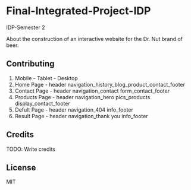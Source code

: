 # Final-Integrated-Project-IDP
IDP-Semester 2

About the construction of an interactive website for the Dr. Nut brand of beer.

## Contributing

1. Mobile - Tablet - Desktop
2. Home Page - header navigation_history_blog_product_contact_footer
3. Contact Page - header navigation_contact form_contact_footer
4. Products Page - header navigation_hero pics_products display_contact_footer
5. Defult Page - header navigation_404 info_footer
6. Result Page - header navigation_thank you info_footer


## Credits

TODO: Write credits

## License

MIT